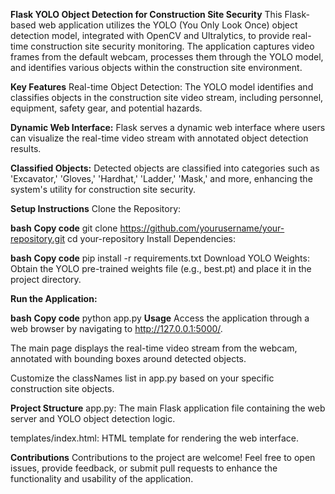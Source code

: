 **Flask YOLO Object Detection for Construction Site Security**
This Flask-based web application utilizes the YOLO (You Only Look Once) object detection model, integrated with OpenCV and Ultralytics, to provide real-time construction site security monitoring. The application captures video frames from the default webcam, processes them through the YOLO model, and identifies various objects within the construction site environment.

**Key Features**
Real-time Object Detection: The YOLO model identifies and classifies objects in the construction site video stream, including personnel, equipment, safety gear, and potential hazards.

**Dynamic Web Interface:** Flask serves a dynamic web interface where users can visualize the real-time video stream with annotated object detection results.

**Classified Objects:** Detected objects are classified into categories such as 'Excavator,' 'Gloves,' 'Hardhat,' 'Ladder,' 'Mask,' and more, enhancing the system's utility for construction site security.

**Setup Instructions**
Clone the Repository:

**bash**
**Copy code**
git clone https://github.com/yourusername/your-repository.git
cd your-repository
Install Dependencies:

**bash**
**Copy code**
pip install -r requirements.txt
Download YOLO Weights:
Obtain the YOLO pre-trained weights file (e.g., best.pt) and place it in the project directory.

**Run the Application:**

**bash**
**Copy code**
python app.py
**Usage**
Access the application through a web browser by navigating to http://127.0.0.1:5000/.

The main page displays the real-time video stream from the webcam, annotated with bounding boxes around detected objects.

Customize the classNames list in app.py based on your specific construction site objects.

**Project Structure**
app.py: The main Flask application file containing the web server and YOLO object detection logic.

templates/index.html: HTML template for rendering the web interface.

**Contributions**
Contributions to the project are welcome! Feel free to open issues, provide feedback, or submit pull requests to enhance the functionality and usability of the application.

